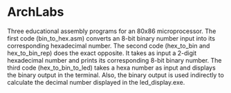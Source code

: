 # ArchLabs
Three educational assembly programs for an 80x86 microprocessor. The first code (bin_to_hex.asm) converts an 8-bit binary number input into its corresponding hexadecimal number. The second code (hex_to_bin and hex_to_bin_rep) does the exact opposite. It takes as input a 2-digit hexadecimal number and prints its corresponding 8-bit binary number. The third code (hex_to_bin_to_led) takes a hexa number as input and displays the binary output in the terminal. Also, the binary output is used indirectly to calculate the decimal number displayed in the led_display.exe.
